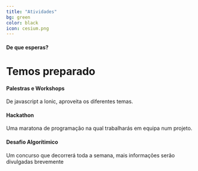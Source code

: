 ```yaml
---
title: "Atividades"
bg: green
color: black
icon: cesium.png
---
```


#### De que esperas?

# Temos preparado
<div class="row features">
  <div class="col s12 m4 feature">
    <i class="fa fa-comments-o fa-4x">
    </i>
    <h4> Palestras e Workshops </h4>
    <p class="feature-description"> De javascript a Ionic, aproveita os diferentes temas. </p>
  </div>
  <div class="col s12 m4 feature">
    <i class="fa fa-laptop fa-4x">
    </i>
    <h4> Hackathon </h4>
    <p class="feature-description"> Uma maratona de programação na qual trabalharás em equipa num projeto. </p>
  </div>
  <div class="col s12 m4 feature">
    <i class="fa fa-terminal fa-4x">
    </i>
    <h4> Desafio Algorítimico </h4>
    <p class="feature-description"> Um concurso que decorrerá toda a semana, mais informações serão divulgadas brevemente </p>
  </div>
</div>
